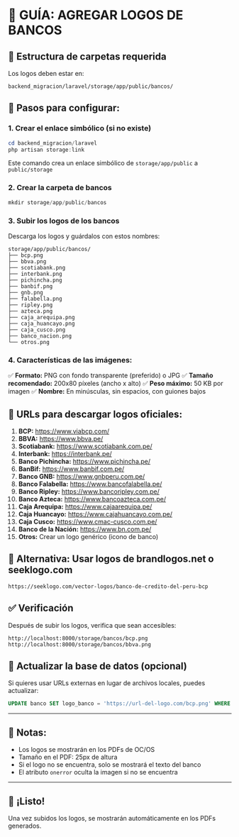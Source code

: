 # 🏦 GUÍA: AGREGAR LOGOS DE BANCOS

## 📁 Estructura de carpetas requerida

Los logos deben estar en:
```
backend_migracion/laravel/storage/app/public/bancos/
```

## 🔧 Pasos para configurar:

### 1. Crear el enlace simbólico (si no existe)
```powershell
cd backend_migracion/laravel
php artisan storage:link
```

Este comando crea un enlace simbólico de `storage/app/public` a `public/storage`

### 2. Crear la carpeta de bancos
```powershell
mkdir storage/app/public/bancos
```

### 3. Subir los logos de los bancos

Descarga los logos y guárdalos con estos nombres:

```
storage/app/public/bancos/
├── bcp.png
├── bbva.png
├── scotiabank.png
├── interbank.png
├── pichincha.png
├── banbif.png
├── gnb.png
├── falabella.png
├── ripley.png
├── azteca.png
├── caja_arequipa.png
├── caja_huancayo.png
├── caja_cusco.png
├── banco_nacion.png
└── otros.png
```

### 4. Características de las imágenes:

✅ **Formato:** PNG con fondo transparente (preferido) o JPG
✅ **Tamaño recomendado:** 200x80 píxeles (ancho x alto)
✅ **Peso máximo:** 50 KB por imagen
✅ **Nombre:** En minúsculas, sin espacios, con guiones bajos

## 🔗 URLs para descargar logos oficiales:

1. **BCP:** https://www.viabcp.com/
2. **BBVA:** https://www.bbva.pe/
3. **Scotiabank:** https://www.scotiabank.com.pe/
4. **Interbank:** https://interbank.pe/
5. **Banco Pichincha:** https://www.pichincha.pe/
6. **BanBif:** https://www.banbif.com.pe/
7. **Banco GNB:** https://www.gnbperu.com.pe/
8. **Banco Falabella:** https://www.bancofalabella.pe/
9. **Banco Ripley:** https://www.bancoripley.com.pe/
10. **Banco Azteca:** https://www.bancoazteca.com.pe/
11. **Caja Arequipa:** https://www.cajaarequipa.pe/
12. **Caja Huancayo:** https://www.cajahuancayo.com.pe/
13. **Caja Cusco:** https://www.cmac-cusco.com.pe/
14. **Banco de la Nación:** https://www.bn.com.pe/
15. **Otros:** Crear un logo genérico (icono de banco)

## 🎨 Alternativa: Usar logos de brandlogos.net o seeklogo.com

```
https://seeklogo.com/vector-logos/banco-de-credito-del-peru-bcp
```

## ✅ Verificación

Después de subir los logos, verifica que sean accesibles:
```
http://localhost:8000/storage/bancos/bcp.png
http://localhost:8000/storage/bancos/bbva.png
```

## 🔄 Actualizar la base de datos (opcional)

Si quieres usar URLs externas en lugar de archivos locales, puedes actualizar:

```sql
UPDATE banco SET logo_banco = 'https://url-del-logo.com/bcp.png' WHERE codigo_banco = '002';
```

---

## 📝 Notas:

- Los logos se mostrarán en los PDFs de OC/OS
- Tamaño en el PDF: 25px de altura
- Si el logo no se encuentra, solo se mostrará el texto del banco
- El atributo `onerror` oculta la imagen si no se encuentra

---

## 🚀 ¡Listo!

Una vez subidos los logos, se mostrarán automáticamente en los PDFs generados.
